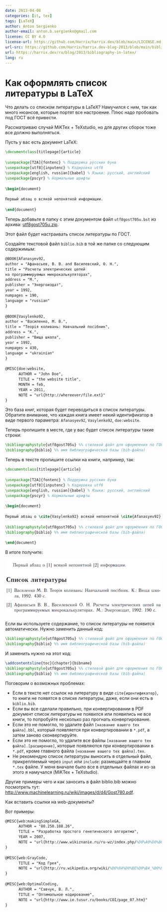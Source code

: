 ```yaml
---
date: 2013-04-08
categories: [it, tex]
tags: [LaTeX]
author: Anton Sergienko
author-email: anton.b.sergienko@gmail.com
license: CC BY 4.0
license-url: https://github.com/Harrix/harrix.dev/blob/main/LICENSE.md
url-src: https://github.com/Harrix/harrix.dev-blog-2013/blob/main/bibliography-in-latex/bibliography-in-latex.md
url: https://harrix.dev/ru/blog/2013/bibliography-in-latex/
lang: ru
---
```


# Как оформлять список литературы в LaTeX

Что делать со списком литературы в LaTeX? Намучился с ним, так как много нюансов, которые портят все настроение. Плюс надо пробовать под ГОСТ всё привести.

Рассматриваю случай MiKTex + TeXstudio, но для других сборок тоже все должно выполняться.

Пусть у вас есть документ LaTeX:

```tex
\documentclass[titlepage]{article}

\usepackage[T2A]{fontenc} % Поддержка русских букв
\usepackage[utf8]{inputenc} % Кодировка utf8
\usepackage[english, russian]{babel} % Языки: русский, английский
\usepackage{pscyr} % Нормальные шрифты

\begin{document}

Первый абзац о всякой непонятной информации.

\end{document}
```

Теперь добавьте в папку с этим документом файл `utf8gost705u.bst` из архива: [utf8gost705u.zip](http://blog.harrix.org/wp-content/uploads/2013/04/utf8gost705u.zip).

Этот файл будет настраивать список литературы по ГОСТ.

Создайте текстовой файл `biblio.bib` в той же папке со следующим содержимым:

```tex
@BOOK{Afanasyev92,
author = "Афанасьев, В. В. and Василевский, О. Н.",
title = "Расчеты электрических цепей
на программируемых микрокалькуляторах",
address = "М.",
publisher = "Энергоиздат",
year = 1992,
numpages = 190,
language = "russian"
}

@BOOK{Vasylenko92,
author = "Василенко, М. В.",
title = "Теорiя коливань: Навчальний посiбник",
address = "К.",
publisher = "Вища школа",
year = 1992,
numpages = 430,
language = "ukrainian"
}

@MISC{doe:website,
      AUTHOR = "John Doe",
      TITLE = "the website title",
      MONTH = feb,
      YEAR = 2011,
      NOTE = "url{http://whereever/file.ext}"
}
```

Это база книг, которая будет переводиться в список литературы. Обратите внимание, что каждая книга имеет некий идентификатор в виде первого параметра: `Afanasyev92`, `Vasylenko92`, `doe:website`.

Теперь пропишите в месте, где у вас будет список литературы такие строки:

```tex
\bibliographystyle{utf8gost705u} %% стилевой файл для оформления по ГОСТу
\bibliography{biblio} %% имя библиографической базы (bib-файла)
```

Теперь в тексте пропишите ссылки на книги, например, так:

```tex
\documentclass[titlepage]{article}

\usepackage[T2A]{fontenc} % Поддержка русских букв
\usepackage[utf8]{inputenc} % Кодировка utf8
\usepackage[english, russian]{babel} % Языки: русский, английский
\usepackage{pscyr} % Нормальные шрифты

\begin{document}

Первый абзац о \cite{Vasylenko92} всякой непонятной \cite{Afanasyev92} информации.

\bibliographystyle{utf8gost705u} %% стилевой файл для оформления по ГОСТу
\bibliography{biblio} %% имя библиографической базы (bib-файла)

\end{document}
```

В итоге получите:

![Результат в PDF](img/result.png)

Если вы используете содержание, то список литературы не появится автоматически. Нужно заменить данный код:

```tex
\bibliographystyle{utf8gost705u} %% стилевой файл для оформления по ГОСТу
\bibliography{biblio} %% имя библиографической базы (bib-файла)
```

И заменить нужно на этот код:

```tex
\addcontentsline{toc}{chapter}{bibname}
\bibliographystyle{utf8gost705u} %% стилевой файл для оформления по ГОСТу
\bibliography{biblio} %% имя библиографической базы (bib-файла)
```

Поговорим о возможных проблемах:

- Если в тексте нет ссылок на литературу в виде `cite{идентификатор}`, то книги не появятся в списке литературы, даже, если они есть в `biblio.bib`.
- Если вы все сделали правильно, при конвертировании в PDF документ список литературы не появился или появились не все книги, то попробуйте несколько раз прогнать конвертирование.
- Если это не помогло, то удалите файл `[название вашего tex файла].bbl`, который появляется при конвертировании в `*.pdf`, а затем заново сконвертируйте.
- Если это не помогло, то удалите все файлы `[название вашего tex файла].[расширение]`, которые появляются при конвертировании в `*.pdf`, кроме главного файла `[название вашего tex файла].tex`.
- Не рекомендую список литературы выносить в отдельный файл, прикрепляемый через `input` или `include`: размещайте в главном `*.tex` файле. У меня вначале было все в отдельных файлах и из-за этого я намучался (MiKTex + TeXstudio).

Другие примеры чего и как заносить в файл biblio.bib можно посмотреть тут: <http://www.machinelearning.ru/wiki/images/d/d4/Gost780.pdf>.

Как вставить ссылки на web-документы?

Вот примеры:

```tex
@MISC{web:makingSimpleGA,
      AUTHOR = "80.250.188.26",
      TITLE = "Разработка простого генетического алгоритма",
      YEAR = 2007,
      NOTE = "url{http://www.wikiznanie.ru/ru-wz/index.php/%D0%A0%D0%B0%D0%B7%D1%80%D0%B0%D0%B1%D0%BE%D1%82%D0%BA%D0%B0_%D0%BF%D1%80%D0%BE%D1%81%D1%82%D0%BE%D0%B3%D0%BE_%D0%B3%D0%B5%D0%BD%D0%B5%D1%82%D0%B8%D1%87%D0%B5%D1%81%D0%BA%D0%BE%D0%B3%D0%BE_%D0%B0%D0%BB%D0%B3%D0%BE%D1%80%D0%B8%D1%82%D0%BC%D0%B0}"
}

@MISC{web:GrayCode,
      TITLE = "Код Грея",
      NOTE = "url{http://ru.wikipedia.org/wiki/%D0%9A%D0%BE%D0%B4_%D0%93%D1%80%D0%B5%D1%8F}"
}

@MISC{web:OptimalCoding,
      AUTHOR = "Савчук, В. Л.",
      TITLE = "Оптимальное кодирование",
      NOTE = "url{http://www.ie.tusur.ru/books/COI/page_07.htm}"
}
```
